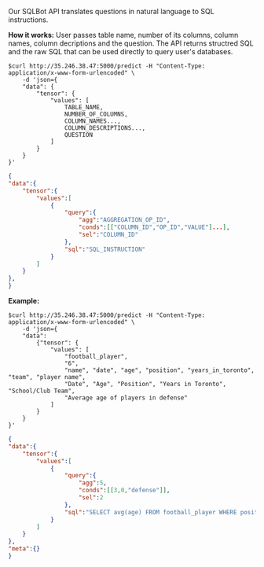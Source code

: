 Our SQLBot API translates questions in natural language to SQL instructions. 

**How it works:**
User passes table name, number of its columns, column names, column decriptions and the question. 
The API returns structred SQL and the raw SQL that can be used directly to query user's databases.

```console
$curl http://35.246.38.47:5000/predict -H "Content-Type: application/x-www-form-urlencoded" \
    -d 'json={ 
	"data": { 
		"tensor": {
			"values": [
				TABLE_NAME, 
				NUMBER_OF_COLUMNS, 
				COLUMN_NAMES..., 
				COLUMN_DESCRIPTIONS..., 
				QUESTION
			]
		}
	}
}'
```
```json
{
"data":{
	"tensor":{
		"values":[
			{
				"query":{
					"agg":"AGGREGATION_OP_ID",
					"conds":[["COLUMN_ID","OP_ID","VALUE"]...],
					"sel":"COLUMN_ID"
				},
				"sql":"SQL_INSTRUCTION"
			}
		]
	}
},
}
```

**Example:**

```console
$curl http://35.246.38.47:5000/predict -H "Content-Type: application/x-www-form-urlencoded" \
    -d 'json={
	"data": 
		{"tensor": {
			"values": [
				"football_player", 
				"6", 
				"name", "date", "age", "position", "years_in_toronto", "team", "player name", 
				"Date", "Age", "Position", "Years in Toronto", "School/Club Team", 
				"Average age of players in defense"
			]
		}
	}
}'
```

```json
{
"data":{
	"tensor":{
		"values":[
			{
				"query":{
					"agg":5,
					"conds":[[3,0,"defense"]],
					"sel":2
				},
				"sql":"SELECT avg(age) FROM football_player WHERE position = defense"
			}
		]
	}
},
"meta":{}
}
```
